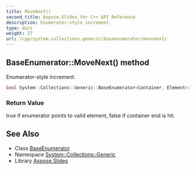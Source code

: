 ```yaml
---
title: MoveNext()
second_title: Aspose.Slides for C++ API Reference
description: Enumerator-style increment.
type: docs
weight: 27
url: /cpp/system.collections.generic/baseenumerator/movenext/
---
```

## BaseEnumerator::MoveNext() method


Enumerator-style increment.

```cpp
bool System::Collections::Generic::BaseEnumerator<Container, Element>::MoveNext() override
```


### Return Value

true if enumerator points to valid element, false if container end is hit.

## See Also

* Class [BaseEnumerator](./)
* Namespace [System::Collections::Generic](../)
* Library [Aspose.Slides](../../)